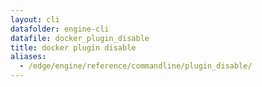 ```yaml
---
layout: cli
datafolder: engine-cli
datafile: docker_plugin_disable
title: docker plugin disable
aliases:
  - /edge/engine/reference/commandline/plugin_disable/
---
```

<!--
This page is automatically generated from Docker's source code. If you want to
suggest a change to the text that appears here, open a ticket or pull request
in the source repository on GitHub:

https://github.com/docker/cli
-->
